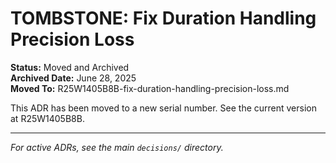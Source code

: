 # TOMBSTONE: Fix Duration Handling Precision Loss

**Status:** Moved and Archived  
**Archived Date:** June 28, 2025  
**Moved To:** R25W1405B8B-fix-duration-handling-precision-loss.md

This ADR has been moved to a new serial number. See the current version at R25W1405B8B.

---
*For active ADRs, see the main `decisions/` directory.*
